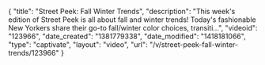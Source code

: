 {
    "title": "Street Peek: Fall Winter Trends",
    "description": "This week's edition of Street Peek is all about fall and winter trends! Today's fashionable New Yorkers share their go-to fall\/winter color choices, transiti...",
    "videoid": "123966",
    "date_created": "1381779338",
    "date_modified": "1418181066",
    "type": "captivate",
    "layout": "video",
    "url": "\/v\/street-peek-fall-winter-trends\/123966"
}